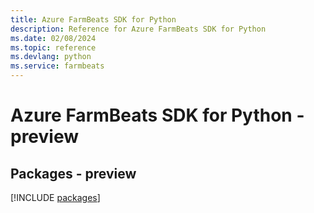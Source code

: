 ```yaml
---
title: Azure FarmBeats SDK for Python
description: Reference for Azure FarmBeats SDK for Python
ms.date: 02/08/2024
ms.topic: reference
ms.devlang: python
ms.service: farmbeats
---
```

# Azure FarmBeats SDK for Python - preview
## Packages - preview
[!INCLUDE [packages](farmbeats-index.md)]